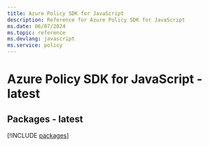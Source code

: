 ```yaml
---
title: Azure Policy SDK for JavaScript
description: Reference for Azure Policy SDK for JavaScript
ms.date: 06/07/2024
ms.topic: reference
ms.devlang: javascript
ms.service: policy
---
```

# Azure Policy SDK for JavaScript - latest
## Packages - latest
[!INCLUDE [packages](policy-index.md)]